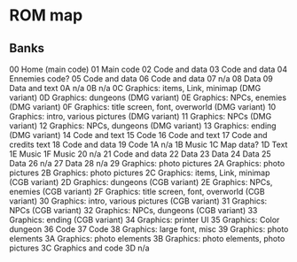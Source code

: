 # ROM map

## Banks

00 Home (main code)
01 Main code
02 Code and data
03 Code and data
04 Ennemies code?
05 Code and data
06 Code and data
07 n/a
08 Data
09 Data and text
0A n/a
0B n/a
0C Graphics: items, Link, minimap (DMG variant)
0D Graphics: dungeons (DMG variant)
0E Graphics: NPCs, enemies (DMG variant)
0F Graphics: title screen, font, overworld (DMG variant)
10 Graphics: intro, various pictures (DMG variant)
11 Graphics: NPCs (DMG variant)
12 Graphics: NPCs, dungeons (DMG variant)
13 Graphics: ending (DMG variant)
14 Code and text
15 Code
16 Code and text
17 Code and credits text
18 Code and data
19 Code
1A n/a
1B Music
1C Map data?
1D Text
1E Music
1F Music
20 n/a
21 Code and data
22 Data
23 Data
24 Data
25 Data
26 n/a
27 Data
28 n/a
29 Graphics: photo pictures
2A Graphics: photo pictures
2B Graphics: photo pictures
2C Graphics: items, Link, minimap (CGB variant)
2D Graphics: dungeons (CGB variant)
2E Graphics: NPCs, enemies (CGB variant)
2F Graphics: title screen, font, overworld (CGB variant)
30 Graphics: intro, various pictures (CGB variant)
31 Graphics: NPCs (CGB variant)
32 Graphics: NPCs, dungeons (CGB variant)
33 Graphics: ending (CGB variant)
34 Graphics: printer UI
35 Graphics: Color dungeon
36 Code
37 Code
38 Graphics: large font, misc
39 Graphics: photo elements
3A Graphics: photo elements
3B Graphics: photo elements, photo pictures
3C Graphics and code
3D n/a
